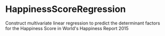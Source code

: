 # HappinessScoreRegression
Construct multivariate linear regression to predict the determinant factors for the Happiness Score in World's Happiness Report 2015
